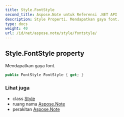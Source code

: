 ```yaml
---
title: Style.FontStyle
second_title: Aspose.Note untuk Referensi .NET API
description: Style Properti. Mendapatkan gaya font.
type: docs
weight: 40
url: /id/net/aspose.note/style/fontstyle/
---
```

## Style.FontStyle property

Mendapatkan gaya font.

```csharp
public FontStyle FontStyle { get; }
```

### Lihat juga

* class [Style](../)
* ruang nama [Aspose.Note](../../style/)
* perakitan [Aspose.Note](../../../)


